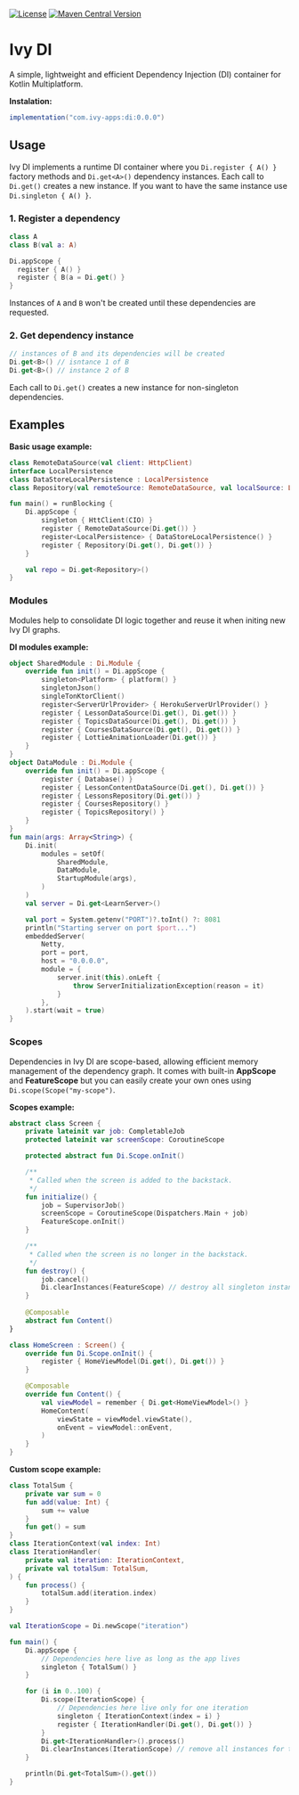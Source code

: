 [![License](https://img.shields.io/badge/License-Apache_2.0-blue.svg)](LICENSE)
[![Maven Central Version](https://img.shields.io/maven-central/v/com.ivy-apps/di)](https://central.sonatype.com/artifact/com.ivy-apps/di)

# Ivy DI

A simple, lightweight and efficient Dependency Injection (DI) container for Kotlin Multiplatform.

**Instalation:**
```gradle
implementation("com.ivy-apps:di:0.0.0")
```

## Usage

Ivy DI implements a runtime DI container where you `Di.register { A() }` factory methods and `Di.get<A>()` dependency instances.
Each call to `Di.get()` creates a new instance. If you want to have the same instance use `Di.singleton { A() }`.

### 1. Register a dependency

```kotlin
class A
class B(val a: A)

Di.appScope {
  register { A() }
  register { B(a = Di.get() }
}
```

Instances of `A` and `B` won't be created until these dependencies are requested.

### 2. Get dependency instance

```kotlin
// instances of B and its dependencies will be created
Di.get<B>() // isntance 1 of B
Di.get<B>() // instance 2 of B
```

Each call to `Di.get()` creates a new instance for non-singleton dependencies.

## Examples

**Basic usage example:**
```kotlin
class RemoteDataSource(val client: HttpClient)
interface LocalPersistence
class DataStoreLocalPersistence : LocalPersistence
class Repository(val remoteSource: RemoteDataSource, val localSource: LocalPersistence)

fun main() = runBlocking {
    Di.appScope {
        singleton { HttClient(CIO) }
        register { RemoteDataSource(Di.get()) }
        register<LocalPersistence> { DataStoreLocalPersistence() }
        register { Repository(Di.get(), Di.get()) }
    }

    val repo = Di.get<Repository>()
}

```

### Modules

Modules help to consolidate DI logic together and reuse it when initing new Ivy DI graphs.

**DI modules example:**
```kotlin
object SharedModule : Di.Module {
    override fun init() = Di.appScope {
        singleton<Platform> { platform() }
        singletonJson()
        singleTonKtorClient()
        register<ServerUrlProvider> { HerokuServerUrlProvider() }
        register { LessonDataSource(Di.get(), Di.get()) }
        register { TopicsDataSource(Di.get(), Di.get()) }
        register { CoursesDataSource(Di.get(), Di.get()) }
        register { LottieAnimationLoader(Di.get()) }
    }
}
object DataModule : Di.Module {
    override fun init() = Di.appScope {
        register { Database() }
        register { LessonContentDataSource(Di.get(), Di.get()) }
        register { LessonsRepository(Di.get()) }
        register { CoursesRepository() }
        register { TopicsRepository() }
    }
}
fun main(args: Array<String>) {
    Di.init(
        modules = setOf(
            SharedModule,
            DataModule,
            StartupModule(args),
        )
    )
    val server = Di.get<LearnServer>()

    val port = System.getenv("PORT")?.toInt() ?: 8081
    println("Starting server on port $port...")
    embeddedServer(
        Netty,
        port = port,
        host = "0.0.0.0",
        module = {
            server.init(this).onLeft {
                throw ServerInitializationException(reason = it)
            }
        },
    ).start(wait = true)
}
```

### Scopes

Dependencies in Ivy DI are scope-based, allowing efficient memory management of the dependency graph.
It comes with built-in **AppScope** and **FeatureScope** but you can easily create your own ones using `Di.scope(Scope("my-scope")`.

**Scopes example:**
```kotlin
abstract class Screen {
    private lateinit var job: CompletableJob
    protected lateinit var screenScope: CoroutineScope

    protected abstract fun Di.Scope.onInit()

    /**
     * Called when the screen is added to the backstack.
     */
    fun initialize() {
        job = SupervisorJob()
        screenScope = CoroutineScope(Dispatchers.Main + job)
        FeatureScope.onInit()
    }

    /**
     * Called when the screen is no longer in the backstack.
     */
    fun destroy() {
        job.cancel()
        Di.clearInstances(FeatureScope) // destroy all singleton instances
    }
    
    @Composable
    abstract fun Content()
}

class HomeScreen : Screen() {
    override fun Di.Scope.onInit() {
        register { HomeViewModel(Di.get(), Di.get()) }
    }

    @Composable
    override fun Content() {
        val viewModel = remember { Di.get<HomeViewModel>() }
        HomeContent(
            viewState = viewModel.viewState(),
            onEvent = viewModel::onEvent,
        )
    }
}
```

**Custom scope example:**
```kotlin
class TotalSum {
    private var sum = 0
    fun add(value: Int) {
        sum += value
    }
    fun get() = sum
}
class IterationContext(val index: Int)
class IterationHandler(
    private val iteration: IterationContext,
    private val totalSum: TotalSum,
) {
    fun process() {
        totalSum.add(iteration.index)
    }
}

val IterationScope = Di.newScope("iteration")

fun main() {
    Di.appScope {
        // Dependencies here live as long as the app lives
        singleton { TotalSum() }
    }

    for (i in 0..100) {
        Di.scope(IterationScope) {
            // Dependencies here live only for one iteration
            singleton { IterationContext(index = i) }
            register { IterationHandler(Di.get(), Di.get()) }
        }
        Di.get<IterationHandler>().process()
        Di.clearInstances(IterationScope) // remove all instances for this iteration
    }

    println(Di.get<TotalSum>().get())
}
```
